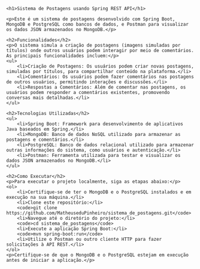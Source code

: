 
    <h1>Sistema de Postagens usando Spring REST API</h1>

    <p>Este é um sistema de postagens desenvolvido com Spring Boot, MongoDB e PostgreSQL como bancos de dados, e Postman para visualizar os dados JSON armazenados no MongoDB.</p>

    <h2>Funcionalidades</h2>
    <p>O sistema simula a criação de postagens (imagens simuladas por títulos) onde outros usuários podem interagir por meio de comentários. As principais funcionalidades incluem:</p>
    <ul>
        <li>Criação de Postagens: Os usuários podem criar novas postagens, simuladas por títulos, para compartilhar conteúdo na plataforma.</li>
        <li>Comentários: Os usuários podem fazer comentários nas postagens de outros usuários, permitindo interações e discussões.</li>
        <li>Respostas a Comentários: Além de comentar nas postagens, os usuários podem responder a comentários existentes, promovendo conversas mais detalhadas.</li>
    </ul>

    <h2>Tecnologias Utilizadas</h2>
    <ul>
        <li>Spring Boot: Framework para desenvolvimento de aplicativos Java baseados em Spring.</li>
        <li>MongoDB: Banco de dados NoSQL utilizado para armazenar as postagens e comentários.</li>
        <li>PostgreSQL: Banco de dados relacional utilizado para armazenar outras informações do sistema, como usuários e autenticação.</li>
        <li>Postman: Ferramenta utilizada para testar e visualizar os dados JSON armazenados no MongoDB.</li>
    </ul>

    <h2>Como Executar</h2>
    <p>Para executar o projeto localmente, siga as etapas abaixo:</p>
    <ol>
        <li>Certifique-se de ter o MongoDB e o PostgreSQL instalados e em execução na sua máquina.</li>
        <li>Clone este repositório:</li>
        <code>git clone https://github.com/MatheuseduPinheiro/sistema_de_postagens.git</code>
        <li>Navegue até o diretório do projeto:</li>
        <code>cd sistema_de_postagens</code>
        <li>Execute a aplicação Spring Boot:</li>
        <code>mvn spring-boot:run</code>
        <li>Utilize o Postman ou outro cliente HTTP para fazer solicitações à API REST.</li>
    </ol>
    <p>Certifique-se de que o MongoDB e o PostgreSQL estejam em execução antes de iniciar a aplicação.</p>


